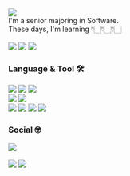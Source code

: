 <div align="left">
    <a href="https://git.io/typing-svg">
        <img src="https://readme-typing-svg.demolab.com?font=Margarine&size=30&duration=4000&pause=1500&color=91ACFFFF&random=false&width=300&lines=Hi%2C+I'm+Joowon+Lee+=)"/>
    </a>
</div>

<div align="left">
    I'm a senior majoring in Software.<br/>
    These days, I'm learning 👇🏻👇🏻👇🏻<br/><br/>
    <img src="https://img.shields.io/badge/Spring-6DB33F?style=flat-square&logo=spring&logoColor=white">
    <img src="https://img.shields.io/badge/SpringBoot-6DB33F?style=flat-square&logo=springboot&logoColor=white">
    <img src="https://img.shields.io/badge/Elasticsearch-005571?style=flat-square&logo=elasticsearch&logoColor=white">
    <h3><b>Language & Tool 🛠️</b></h3>
    <img src="https://img.shields.io/badge/Java-007396?style=flat-square&logo=OpenJDK&logoColor=white"> 
    <img src="https://img.shields.io/badge/MySQL-4479A1?style=flat-square&logo=mysql&logoColor=white">
    <img src="https://img.shields.io/badge/Oracle-F80000?style=flat-square&logo=oracle&logoColor=white">
    <br>
    <img src="https://img.shields.io/badge/JavaScript-F7DF1E?style=flat-square&logo=javascript&logoColor=black"> 
    <img src="https://img.shields.io/badge/React-61DAFB?style=flat-square&logo=react&logoColor=black">
    <br>
    <img src="https://img.shields.io/badge/Apache%20Tomcat-F8DC75?style=flat-square&logo=apachetomcat&logoColor=black">
    <img src="https://img.shields.io/badge/Visual%20Studio%20Code-007ACC.svg?&style=flat-square&logo=Visual%20Studio%20Code&logoColor=white"> 
    <img src="https://img.shields.io/badge/Eclipse%20IDE-2C2255.svg?&style=flat-square&logo=Eclipse%20IDE&logoColor=white">
    <img src="https://img.shields.io/badge/DBeaver-382923?style=flat-square&logo=DBeaver&logoColor=FFFFFF"/>
    <br>
    <h3><b>Social 🤓</b></h3>
    <a href="https://2oo1s.tistory.com/"><img src="https://img.shields.io/badge/Tistory-FE642E?style=flat-square&logo=Tistory&logoColor=white"/></a>
</div>
<br>
<div align="left">
    <a href="https://solved.ac/helloitsme"><img src="http://mazassumnida.wtf/api/v2/generate_badge?boj=helloitsme"/></a>
    <a href="https://github.com/2oo1s"><img src="https://github-readme-stats.vercel.app/api/top-langs/?username=2oo1s&layout=compact&theme=onedark&langs_count=6&hide_border=true&hide=typescript,jupyter%20notebook"/></a>
</div>
